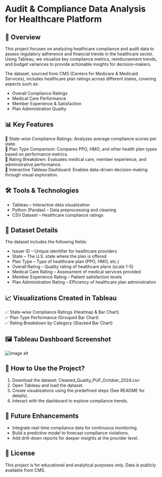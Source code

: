 Audit & Compliance Data Analysis for Healthcare Platform
========================================================

📌 Overview
------------
This project focuses on analyzing healthcare compliance and audit data to assess regulatory adherence 
and financial trends in the healthcare sector. Using Tableau, we visualize key compliance metrics, 
reimbursement trends, and budget variances to provide actionable insights for decision-makers.

The dataset, sourced from CMS (Centers for Medicare & Medicaid Services), includes healthcare plan 
ratings across different states, covering aspects such as:
- Overall Compliance Ratings
- Medical Care Performance
- Member Experience & Satisfaction
- Plan Administration Quality

📊 Key Features
---------------
🔹 State-wise Compliance Ratings: Analyzes average compliance scores per state.  
🔹 Plan Type Comparison: Compares PPO, HMO, and other health plan types based on performance metrics.  
🔹 Rating Breakdown: Evaluates medical care, member experience, and administrative performance.  
🔹 Interactive Tableau Dashboard: Enables data-driven decision-making through visual exploration.  

🛠️ Tools & Technologies
------------------------
- Tableau – Interactive data visualization  
- Python (Pandas) – Data preprocessing and cleaning  
- CSV Dataset – Healthcare compliance ratings  

📂 Dataset Details
------------------
The dataset includes the following fields:
- Issuer ID – Unique identifier for healthcare providers
- State – The U.S. state where the plan is offered
- Plan Type – Type of healthcare plan (PPO, HMO, etc.)
- Overall Rating – Quality rating of healthcare plans (scale 1-5)
- Medical Care Rating – Assessment of medical services provided
- Member Experience Rating – Patient satisfaction levels
- Plan Administration Rating – Efficiency of healthcare plan administration  

📈 Visualizations Created in Tableau
-------------------------------------
✅ State-wise Compliance Ratings (Heatmap & Bar Chart)  
✅ Plan Type Performance (Grouped Bar Chart)  
✅ Rating Breakdown by Category (Stacked Bar Chart)  

🖼️ Tableau Dashboard Screenshot
--------------------------------
![image alt]()

📎 How to Use the Project?
--------------------------
1. Download the dataset: Cleaned_Quality_PUF_October_2024.csv  
2. Open Tableau and load the dataset.  
3. Create visualizations using the predefined steps (See README for details).  
4. Interact with the dashboard to explore compliance trends.  

🚀 Future Enhancements
----------------------
- Integrate real-time compliance data for continuous monitoring.  
- Build a predictive model to forecast compliance violations.  
- Add drill-down reports for deeper insights at the provider level.  

📜 License
----------
This project is for educational and analytical purposes only. Data is publicly available from CMS.
